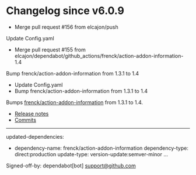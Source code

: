 # Changelog since v6.0.9
- Merge pull request #156 from elcajon/push

Update Config.yaml 
- Merge pull request #155 from elcajon/dependabot/github_actions/frenck/action-addon-information-1.4

Bump frenck/action-addon-information from 1.3.1 to 1.4 
- Update Config.yaml 
- Bump frenck/action-addon-information from 1.3.1 to 1.4

Bumps [frenck/action-addon-information](https://github.com/frenck/action-addon-information) from 1.3.1 to 1.4.
- [Release notes](https://github.com/frenck/action-addon-information/releases)
- [Commits](https://github.com/frenck/action-addon-information/compare/v1.3.1...v1.4)

---
updated-dependencies:
- dependency-name: frenck/action-addon-information
  dependency-type: direct:production
  update-type: version-update:semver-minor
...

Signed-off-by: dependabot[bot] <support@github.com> 
